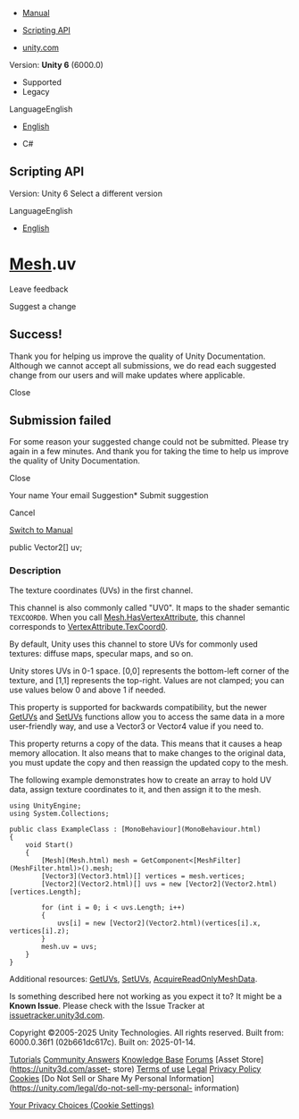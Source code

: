[ ]()

  * [Manual](../Manual/index.html)
  * [Scripting API](../ScriptReference/index.html)

  * [unity.com](https://unity.com/)

Version: **Unity 6** (6000.0)

  * Supported
  * Legacy

LanguageEnglish

  * [English]()

  * C#

[ ](https://docs.unity3d.com)

## Scripting API

Version: Unity 6 Select a different version

LanguageEnglish

  * [English]()

#  [Mesh](Mesh.html).uv

Leave feedback

Suggest a change

## Success!

Thank you for helping us improve the quality of Unity Documentation. Although
we cannot accept all submissions, we do read each suggested change from our
users and will make updates where applicable.

Close

## Submission failed

For some reason your suggested change could not be submitted. Please <a>try
again</a> in a few minutes. And thank you for taking the time to help us
improve the quality of Unity Documentation.

Close

Your name Your email Suggestion* Submit suggestion

Cancel

[Switch to Manual](../Manual/class-Mesh.html "Go to Mesh Component in the
Manual")

public Vector2[] uv;

### Description

The texture coordinates (UVs) in the first channel.

This channel is also commonly called "UV0". It maps to the shader semantic
`TEXCOORD0`. When you call
[Mesh.HasVertexAttribute](Mesh.HasVertexAttribute.html), this channel
corresponds to
[VertexAttribute.TexCoord0](Rendering.VertexAttribute.TexCoord0.html).  
  
By default, Unity uses this channel to store UVs for commonly used textures:
diffuse maps, specular maps, and so on.  
  
Unity stores UVs in 0-1 space. [0,0] represents the bottom-left corner of the
texture, and [1,1] represents the top-right. Values are not clamped; you can
use values below 0 and above 1 if needed.  
  
This property is supported for backwards compatibility, but the newer
[GetUVs](Mesh.GetUVs.html) and [SetUVs](Mesh.SetUVs.html) functions allow you
to access the same data in a more user-friendly way, and use a Vector3 or
Vector4 value if you need to.  
  
This property returns a copy of the data. This means that it causes a heap
memory allocation. It also means that to make changes to the original data,
you must update the copy and then reassign the updated copy to the mesh.  
  
The following example demonstrates how to create an array to hold UV data,
assign texture coordinates to it, and then assign it to the mesh.

    
    
    using UnityEngine;
    using System.Collections;  
      
    public class ExampleClass : [MonoBehaviour](MonoBehaviour.html)
    {
        void Start()
        {
            [Mesh](Mesh.html) mesh = GetComponent<[MeshFilter](MeshFilter.html)>().mesh;
            [Vector3](Vector3.html)[] vertices = mesh.vertices;
            [Vector2](Vector2.html)[] uvs = new [Vector2](Vector2.html)[vertices.Length];  
      
            for (int i = 0; i < uvs.Length; i++)
            {
                uvs[i] = new [Vector2](Vector2.html)(vertices[i].x, vertices[i].z);
            }
            mesh.uv = uvs;
        }
    }
    

Additional resources: [GetUVs](Mesh.GetUVs.html), [SetUVs](Mesh.SetUVs.html),
[AcquireReadOnlyMeshData](Mesh.AcquireReadOnlyMeshData.html).

Is something described here not working as you expect it to? It might be a
**Known Issue**. Please check with the Issue Tracker at
[issuetracker.unity3d.com](https://issuetracker.unity3d.com).

Copyright ©2005-2025 Unity Technologies. All rights reserved. Built from:
6000.0.36f1 (02b661dc617c). Built on: 2025-01-14.

[Tutorials](https://unity3d.com/learn) [Community
Answers](https://answers.unity3d.com) [Knowledge
Base](https://support.unity3d.com/hc/en-us)
[Forums](https://forum.unity3d.com) [Asset Store](https://unity3d.com/asset-
store) [Terms of use](https://docs.unity3d.com/Manual/TermsOfUse.html)
[Legal](https://unity.com/legal) [Privacy
Policy](https://unity.com/legal/privacy-policy)
[Cookies](https://unity.com/legal/cookie-policy) [Do Not Sell or Share My
Personal Information](https://unity.com/legal/do-not-sell-my-personal-
information)

[Your Privacy Choices (Cookie Settings)](javascript:void\(0\);)

